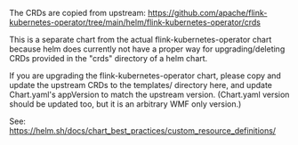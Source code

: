 The CRDs are copied from upstream:
https://github.com/apache/flink-kubernetes-operator/tree/main/helm/flink-kubernetes-operator/crds

This is a separate chart from the actual flink-kubernetes-operator chart because helm does
currently not have a proper way for upgrading/deleting CRDs provided in the
"crds" directory of a helm chart.

If you are upgrading the flink-kubernetes-operator chart, please copy and update the upstream CRDs
to the templates/ directory here, and update Chart.yaml's appVersion to
match the upstream version.
(Chart.yaml version should be updated too, but it is an arbitrary
WMF only version.)

See: https://helm.sh/docs/chart_best_practices/custom_resource_definitions/
